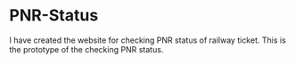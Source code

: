 # PNR-Status
I have created the website for checking PNR status of railway ticket. This is the prototype of the checking PNR status. 
